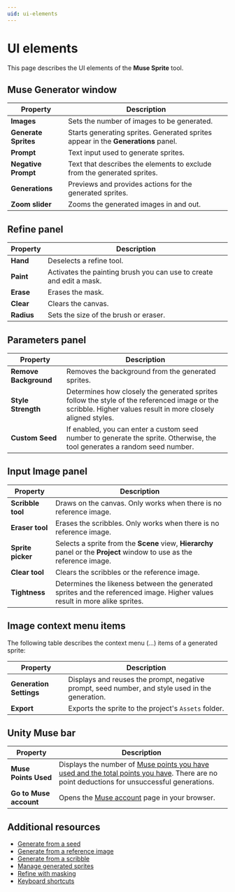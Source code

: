 ```yaml
---
uid: ui-elements
---
```


# UI elements

This page describes the UI elements of the **Muse Sprite** tool.

## Muse Generator window

| **Property** | **Description** |
| --- | --- |
| **Images** | Sets the number of images to be generated. |
| **Generate Sprites** | Starts generating sprites. Generated sprites appear in the **Generations** panel. |
| **Prompt** | Text input used to generate sprites. |
| **Negative Prompt** | Text that describes the elements to exclude from the generated sprites. |
| **Generations** | Previews and provides actions for the generated sprites. |
| **Zoom slider** | Zooms the generated images in and out. |

## Refine panel

| **Property** | **Description** |
| --- | --- |
| **Hand** | Deselects a refine tool. |
| **Paint** | Activates the painting brush you can use to create and edit a mask. |
| **Erase** | Erases the mask.|
| **Clear** | Clears the canvas. |
| **Radius** | Sets the size of the brush or eraser. |

## Parameters panel

| **Property** | **Description** |
| --- | --- |
| **Remove Background** | Removes the background from the generated sprites. |
| **Style Strength** | Determines how closely the generated sprites follow the style of the referenced image or the scribble. Higher values result in more closely aligned styles.|
| **Custom Seed** | If enabled, you can enter a custom seed number to generate the sprite. Otherwise, the tool generates a random seed number. |

## Input Image panel

| **Property** | **Description** |
| --- | --- |
| **Scribble tool** | Draws on the canvas. Only works when there is no reference image. |
| **Eraser tool** | Erases the scribbles. Only works when there is no reference image. |
| **Sprite picker** | Selects a sprite from the **Scene** view, **Hierarchy** panel or the **Project** window to use as the reference image. |
| **Clear tool** | Clears the scribbles or the reference image. |
| **Tightness** | Determines the likeness between the generated sprites and the referenced image. Higher values result in more alike sprites.|

## Image context menu items

The following table describes the context menu (&#8230;) items of a generated sprite:

| **Property** | **Description** |
| --- | --- |
| **Generation Settings** | Displays and reuses the prompt, negative prompt, seed number, and style used in the generation. |
| **Export** | Exports the sprite to the project's `Assets` folder. |

## Unity Muse bar

| **Property** | **Description** |
| --- | --- |
| **Muse Points Used** | Displays the number of [Muse points you have used and the total points you have](https://unity.com/ai/faq). There are no point deductions for unsuccessful generations. |
| **Go to Muse account** | Opens the [Muse account](https://id.unity.com/en/account/edit) page in your browser. |

## Additional resources

* [Generate from a seed](xref:generate-from-seed)
* [Generate from a reference image](xref:generate-from-reference)
* [Generate from a scribble](xref:generate-from-scribble)
* [Manage generated sprites](xref:manage-sprites)
* [Refine with masking](xref:refine)
* [Keyboard shortcuts](xref:keyboard-shortcuts)
